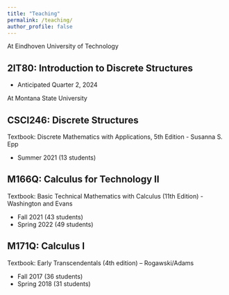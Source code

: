 ```yaml
---
title: "Teaching"
permalink: /teaching/
author_profile: false
---
```

At Eindhoven University of Technology
## 2IT80: Introduction to Discrete Structures

 * Anticipated Quarter 2, 2024

At Montana State University
## CSCI246: Discrete Structures
Textbook: Discrete Mathematics with Applications, 5th Edition - Susanna S. Epp

 * Summer 2021 (13 students)

## M166Q: Calculus for Technology II
Textbook: Basic Technical Mathematics with Calculus (11th Edition) - Washington
and Evans

 * Fall 2021 (43 students)
 * Spring 2022 (49 students)

## M171Q: Calculus I
Textbook: Early Transcendentals (4th edition) – Rogawski/Adams

 * Fall 2017 (36 students)
 * Spring 2018 (31 students)



